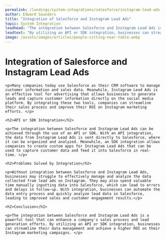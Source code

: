 ```yaml
---
permalink: /landings/system-integrations/salesforce/instagram-lead-ads
author: Edward Saunders
title: "Integration of Salesforce and Instagram Lead Ads"
topic: System Integration
leadhead: "The integration between Salesforce and Instagram Lead Ads is a powerful tool that can enhance a company's sales process and lead generation efforts"
leadtext: "By utilizing an API or SDK integration, businesses can streamline their data management and achieve a higher ROI on their Instagram marketing campaigns."
image: /assets/images/articles/people-sitting-near-table.webp
---
```

<div class="arttext">	<h1>Integration of Salesforce and Instagram Lead Ads</h1>

	<p>Many companies today use Salesforce as their CRM software to manage customer information and sales data. Meanwhile, Instagram Lead Ads is an effective tool for advertising that allows businesses to generate leads and capture customer information directly on the social media platform. By integrating these two tools, companies can streamline their sales process and improve their ROI on Instagram marketing efforts. </p>

	<h2>API or SDK Integration</h2>

	<p>The integration between Salesforce and Instagram Lead Ads can be achieved through the use of an API or SDK. With an API integration, the data from Instagram Lead Ads is sent directly to Salesforce, where it can be organized and analyzed. Meanwhile, an SDK integration allows companies to create custom apps for Instagram Lead Ads that can be used to capture customer data and feed it into Salesforce in real-time. </p>

	<h2>Problems Solved by Integration</h2>

	<p>Without integration between Salesforce and Instagram Lead Ads, businesses may struggle to effectively manage and analyze the data collected from lead ads on Instagram. They may also spend valuable time manually inputting data into Salesforce, which can lead to errors and delays in follow-up. With integration, businesses can automate the data entry process and quickly analyze lead data in Salesforce, leading to improved sales and customer engagement results.</p>

	<h2>Conclusion</h2>

	<p>The integration between Salesforce and Instagram Lead Ads is a powerful tool that can enhance a company's sales process and lead generation efforts. By utilizing an API or SDK integration, businesses can streamline their data management and achieve a higher ROI on their Instagram marketing campaigns. </p>

</div>